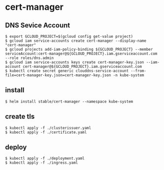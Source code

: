 

# cert-manager
## DNS Sevice Account
```console
$ export GCLOUD_PROJECT=$(gcloud config get-value project)
$ gcloud iam service-accounts create cert-manager --display-name "cert-manager"
$ gcloud projects add-iam-policy-binding ${GCLOUD_PROJECT} --member serviceAccount:cert-manager@${GCLOUD_PROJECT}.iam.gserviceaccount.com --role roles/dns.admin
$ gcloud iam service-accounts keys create cert-manager-key.json --iam-account cert-manager@${GCLOUD_PROJECT}.iam.gserviceaccount.com
$ kubectl create secret generic clouddns-service-account --from-file=cert-manager-key.json=cert-manager-key.json -n kube-system
```

## install
```console
$ helm install stable/cert-manager --namespace kube-system
```

## create tls
```console
$ kubectl apply -f ./clusterissuer.yaml
$ kubectl apply -f ./certificate.yaml
```

## deploy
```console
$ kubectl apply -f ./deployment.yaml
$ kubectl apply -f ./ingress.yaml
```
